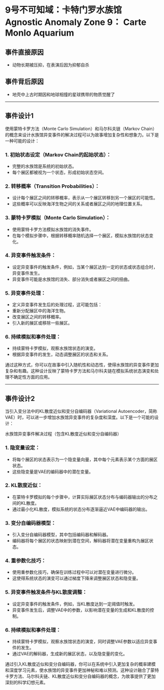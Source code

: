 # 9号不可知域：卡特门罗水族馆 Agnostic Anomaly Zone 9： Carte Monlo Aquarium

## 事件直接原因
- 动物长期被压抑，在表演后因为抑郁自杀

## 事件背后原因
- 地壳中上古时期因和地球相撞的星球携带的物质觉醒了

---

## 事件设计1

使用蒙特卡罗方法（Monte Carlo Simulation）和马尔科夫链（Markov Chain）的概念来设计水族馆异变事件的解决过程可以为故事增加复杂性和想象力。以下是一种可能的设计：

### 1. 初始状态设定（Markov Chain的起始状态）：
- 完整的水族馆是系统的初始状态。
- 每个展区都被视为一个状态，形成初始状态空间。

### 2. 转移概率（Transition Probabilities）：
- 设计每个展区之间的转移概率，表示从一个展区转移到另一个展区的可能性。
- 这些概率可以反映海洋生物之间的关系或者展区之间的地理位置关系。

### 3. 蒙特卡罗模拟（Monte Carlo Simulation）：
- 使用蒙特卡罗方法模拟水族馆的消失事件。
- 在每个模拟步骤中，根据转移概率随机选择一个展区，模拟水族馆的状态变化。

### 4. 异变事件触发条件：

- 设定异变事件的触发条件，例如，当某个展区达到一定的状态或状态组合时，异变事件发生。
- 异变事件可能是水族馆的消失、部分消失或者展区之间的扭曲。

### 5. 异变事件处理：
- 定义异变事件发生后的处理过程，这可能包括：
- 重新分配展区中的海洋生物。
- 改变展区之间的转移概率。
- 引入新的展区或移除一些展区。

### 6. 持续模拟和事件处理：
- 持续蒙特卡罗模拟，观察水族馆状态的演变。
- 根据异变事件的发生，动态调整展区的状态和关系。

通过这种方式，你可以在故事中引入随机性和动态性，使得水族馆的异变事件更加复杂和有趣。这种设计反映了蒙特卡罗方法和马尔科夫链在模拟系统状态演变和处理不确定性方面的应用。

---

## 事件设计2

当引入变分法中的KL散度近似和变分自编码器（Variational Autoencoder，简称VAE）时，可以进一步增加水族馆异变事件的复杂度和深度。以下是一个可能的设计：

水族馆异变事件解决过程（包含KL散度近似和变分自编码器）
### 1. 隐变量设定：
- 将每个展区的状态表示为一个隐变量向量，其中每个元素表示某个方面的展区状态。
- 这些隐变量是VAE的编码器中的潜在变量。

### 2. KL散度近似：
- 在蒙特卡罗模拟的每个步骤中，计算实际展区状态分布与编码器输出的分布之间的KL散度。
- 通过最小化KL散度，模拟系统的状态分布逐渐逼近VAE中编码器的输出。

### 3. 变分自编码器模型：
- 引入变分自编码器模型，其中包括编码器和解码器。
- 编码器将每个展区的状态映射到潜在空间，解码器将潜在变量重构为展区状态。

### 4. 重参数化技巧：
- 使用重参数化技巧，确保在训练过程中可以对潜在变量进行微分。
- 这使得系统状态的演变可以通过梯度下降来调整展区状态和隐变量。

### 5. 异变事件触发条件与KL散度调整：
- 设定异变事件的触发条件，例如，当KL散度达到一定阈值时触发。
- 异变事件发生后，调整VAE中的参数，以影响潜在变量的生成和KL散度的控制。

### 6. 持续模拟和事件处理：
- 持续蒙特卡罗模拟，观察水族馆状态的演变，同时调整VAE参数以适应异变事件的发生。
- 通过VAE的解码器，生成新的展区状态，以及隐变量的变化。

通过引入KL散度近似和变分自编码器，你可以在系统中引入更加复杂的概率建模和深度学习元素，使水族馆的异变事件更加神秘和难以预测。这种设计融合了蒙特卡罗方法、马尔科夫链、KL散度近似和变分自编码器的概念，为故事提供了更加深刻的科学幻想元素。

